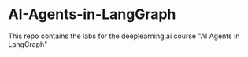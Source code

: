 # AI-Agents-in-LangGraph
This repo contains the labs for the deeplearning.ai course "AI Agents in LangGraph"
